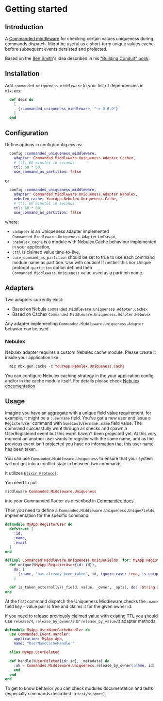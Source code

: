 # Getting started

## Introduction

A [Commanded middleware](https://hexdocs.pm/commanded/commands.html#middleware) for checking certain values uniqueness during commands dispatch. Might be useful as a short-term unique values cache before subsequent events persisted and projected.

Based on the [Ben Smith](https://github.com/slashdotdash)'s idea described in his ["Building Conduit" book](https://leanpub.com/buildingconduit).

## Installation

Add `commanded_uniqueness_middleware` to your list of dependencies in `mix.exs`:

```elixir
  def deps do
    [
      {:commanded_uniqueness_middleware, "~> 0.6.0"}
    ]
  end
```

## Configuration

Define options in config/config.exs as:

```elixir
  config :commanded_uniqueness_middleware,
    adapter: Commanded.Middleware.Uniqueness.Adapter.Cachex,
    # ttl: 60 minutes in seconds
    ttl: 60 * 60,
    use_command_as_partition: false
```

or

```elixir
  config :commanded_uniqueness_middleware,
    adapter: Commanded.Middleware.Uniqueness.Adapter.Nebulex,
    nebulex_cache: YourApp.Nebulex.Uniqueness.Cache,
    # ttl: 60 minutes in seconds
    ttl: 60 * 60,
    use_command_as_partition: false
```

where:
  - `:adapter` is an Uniqueness adapter implemented `Commanded.Middleware.Uniqueness.Adapter` behavior,
  - `:nebulex_cache` is a module with Nebulex.Cache behaviour implemented in your application,
  - `:ttl` is claimed value time-to-live,
  - `:use_command_as_partition` should be set to true to use each command module name as partition. Use with  caution! If neither this nor Unique protocol `:partition` option defined then `Commanded.Middleware.Uniqueness` value used as a partition name.

## Adapters
Two adapters currently exist:
- Based on Nebula `Commanded.Middleware.Uniqueness.Adapter.Cachex`
- Based on Cachex `Commanded.Middleware.Uniqueness.Adapter.Nebulex`

Any adapter implementing `Commanded.Middleware.Uniqueness.Adapter` behavior can be used.

### Nebulex
Nebulex adapter requires a custom Nebulex cache module. Please create it inside your application like:

```elixir
  mix nbx.gen.cache -c YourApp.Nebulex.Uniqueness.Cache
```

You can configure Nebulex caching strategy in the your application config and/or in the cache module itself.
For details please check [Nebulex documentation](https://hexdocs.pm/nebulex/getting-started.html#adding-nebulex-to-an-application)

## Usage
Imagine you have an aggregate with a unique field value requirement, for example, it might be a `:username` field. You've got a new user and issue a `RegisterUser` command with `SomeCoolUsername` `:name` field value. The command successfully went through all checks and spawn a UserRegistered event but this event haven't been projected yet. At this very moment an another user wants to register with the same name, and as the previous event isn't projected you have no information that this user name 
has been taken.

You can use `Commanded.Middleware.Uniqueness` to ensure that your system will not get into a conflict state in between two commands.

It utilizes [`Elixir Protocol`](https://hexdocs.pm/elixir/Protocol.html).

You need to put 
```elixir
middleware Commanded.Middleware.Uniqueness
```
into your Commanded Router as described in [Commanded docs](https://hexdocs.pm/commanded/commands.html#middleware).

Then you need to define a `Commanded.Middleware.Uniqueness.UniqueFields` implementation for the specific command:

```elixir
defmodule MyApp.RegisterUser do
  defstruct [
    :id,
    :name,
    :email
  ]
end

defimpl Commanded.Middleware.Uniqueness.UniqueFields, for: MyApp.RegisterUser do
  def unique(%MyApp.RegisterUser{id: id}),
    do: [
      {:name, "has already been taken", id, ignore_case: true, is_unique: &is_taken_externally?/4}
    ]

  def is_taken_externally?(_field, value, _owner, _opts), do: !String.starts_with?(value, "ExternallyTaken")
end
```

At the first command dispatch the Uniqueness Middleware checks the `:name` field key - value pair is 
free and claims it for the given owner id.

If you need to release previously claimed value with existing TTL you should use `release/4`, `release_by_owner/3` or `release_by_value/3` adapter methods:

```elixir
defmodule MyApp.UserNameCacheHandler do
  use Commanded.Event.Handler,
    application: MyApp.App,
    name: "UserNameCacheHandler"

  alias MyApp.UserDeleted

  def handle(%UserDeleted{id: id}, _metadata) do
    :ok = Commanded.Middleware.Uniqueness.release_by_owner(:name, id)
    end
  end
end
```

To get to know behavior you can check modules documentation and tests (especially commands described in `test/support`).